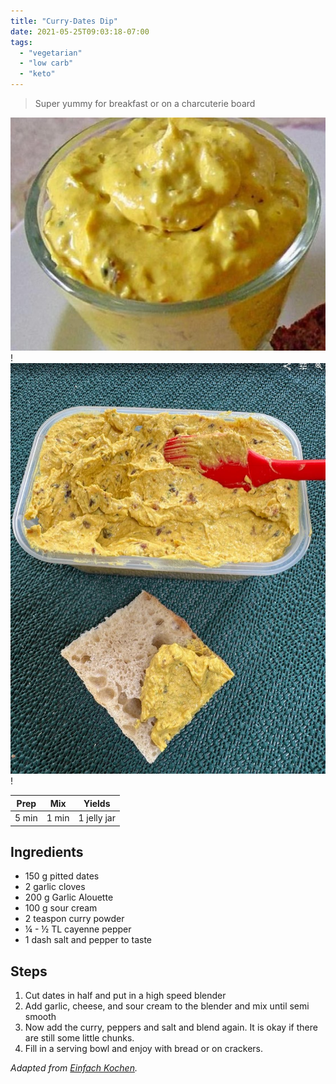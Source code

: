 ```yaml
---
title: "Curry-Dates Dip"
date: 2021-05-25T09:03:18-07:00
tags:
  - "vegetarian"
  - "low carb"
  - "keto"
---
```


> Super yummy for breakfast or on a charcuterie board 

<div class="figure">

![Datteldip](/images/Datteldip.jpg)!
![Datteldip](/images/Datteldip1.jpg)!


</div>


| Prep   | Mix | Yields |
| :----: | :----: | :----: |
| 5 min | 1 min | 1 jelly jar |

## Ingredients

- 150 g pitted dates
- 2 garlic cloves
- 200 g Garlic Alouette 
- 100 g sour cream
- 2 teaspon curry powder
- ¼ - ½ TL cayenne pepper
- 1 dash salt and pepper to taste

## Steps

1. Cut dates in half and put in a high speed blender
1. Add garlic, cheese, and sour cream to the blender and mix until semi smooth
1. Now add the curry, peppers and salt and blend again. It is okay if there are still some little chunks.
1. Fill in a serving bowl and enjoy with bread or on crackers.


_Adapted from [Einfach Kochen](https://www.einfachkochen.de/rezepte/dattel-curry-dip-cremig-blitzschnell-fertig)._
